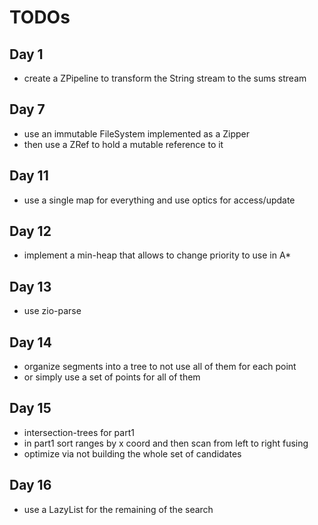 # TODOs

## Day 1

- create a ZPipeline to transform the String stream to the sums stream

## Day 7

- use an immutable FileSystem implemented as a Zipper
- then use a ZRef to hold a mutable reference to it

## Day 11

- use a single map for everything and use optics for access/update

## Day 12

- implement a min-heap that allows to change priority to use in A*

## Day 13

- use zio-parse

## Day 14

- organize segments into a tree to not use all of them for each point
- or simply use a set of points for all of them

## Day 15

- intersection-trees for part1
- in part1 sort ranges by x coord and then scan from left to right fusing
- optimize via not building the whole set of candidates

## Day 16

- use a LazyList for the remaining of the search
